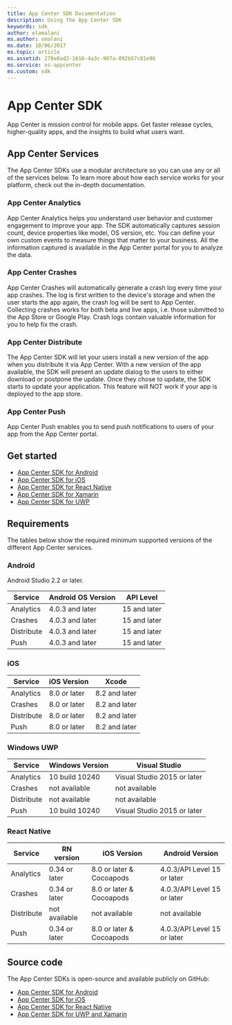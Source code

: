 ```yaml
---
title: App Center SDK Documentation
description: Using the App Center SDK
keywords: sdk
author: elamalani
ms.author: emalani
ms.date: 10/06/2017
ms.topic: article
ms.assetid: 278e0ad2-1616-4a3c-907a-092b57c81e96
ms.service: vs-appcenter
ms.custom: sdk
---
```


# App Center SDK

App Center is mission control for mobile apps.
Get faster release cycles, higher-quality apps, and the insights to build what users want.

## App Center Services

The App Center SDKs use a modular architecture so you can use any or all of the services below. To learn more about how each service works for your platform, check out the in-depth documentation.

### App Center Analytics

App Center Analytics helps you understand user behavior and customer engagement to improve your app. The SDK automatically captures session count, device properties like model, OS version, etc. You can define your own custom events to measure things that matter to your business. All the information captured is available in the App Center portal for you to analyze the data.

### App Center Crashes

App Center Crashes will automatically generate a crash log every time your app crashes. The log is first written to the device's storage and when the user starts the app again, the crash log will be sent to App Center. Collecting crashes works for both beta and live apps, i.e. those submitted to the App Store or Google Play. Crash logs contain valuable information for you to help fix the crash.

### App Center Distribute

The App Center SDK will let your users install a new version of the app when you distribute it via App Center. With a new version of the app available, the SDK will present an update dialog to the users to either download or postpone the update. Once they chose to update, the SDK starts to update your application. This feature will NOT work if your app is deployed to the app store.

### App Center Push

App Center Push enables you to send push notifications to users of your app from the App Center portal.

## Get started

* [App Center SDK for Android](getting-started/android.md)
* [App Center SDK for iOS](getting-started/ios.md)
* [App Center SDK for React Native](getting-started/react-native.md)
* [App Center SDK for Xamarin](getting-started/xamarin.md)
* [App Center SDK for UWP](getting-started/uwp.md)

## Requirements

The tables below show the required minimum supported versions of the different App Center services.

### Android

Android Studio 2.2 or later.

 Service          | Android OS Version | API Level
 -----------------|-------------------|-----------
 Analytics        | 4.0.3 and later   | 15 and later
 Crashes          | 4.0.3 and later   | 15 and later
 Distribute       | 4.0.3 and later   | 15 and later
 Push             | 4.0.3 and later   | 15 and later


### iOS

 Service          | iOS Version     | Xcode
 -----------------|-----------------|-------
 Analytics        | 8.0 or later    | 8.2 and later
 Crashes          | 8.0 or later    | 8.2 and later
 Distribute       | 8.0 or later    | 8.2 and later
 Push             | 8.0 or later    | 8.2 and later


### Windows UWP

 Service          | Windows Version    | Visual Studio
 -----------------|--------------------|-------
 Analytics        | 10 build 10240     | Visual Studio 2015 or later
 Crashes          | not available      | not available
 Distribute       | not available      | not available
 Push             | 10 build 10240     | Visual Studio 2015 or later


### React Native

Service    |  RN version   | iOS Version              | Android Version
 ----------|---------------|--------------------------|-------
Analytics  | 0.34 or later | 8.0 or later & Cocoapods | 4.0.3/API Level 15 or later
Crashes    | 0.34 or later | 8.0 or later & Cocoapods | 4.0.3/API Level 15 or later
Distribute | not available | not available            | not available
Push       | 0.34 or later | 8.0 or later & Cocoapods | 4.0.3/API Level 15 or later



## Source code

The App Center SDKs is open-source and available publicly on GitHub:

* [App Center SDK for Android](https://github.com/Microsoft/app-center-sdk-android/tree/master)
* [App Center SDK for iOS](https://github.com/Microsoft/app-center-sdk-ios/tree/master)
* [App Center SDK for React Native](https://github.com/Microsoft/app-center-SDK-react-native)
* [App Center SDK for UWP and Xamarin](https://github.com/Microsoft/app-center-sdk-xamarin/tree/master)
